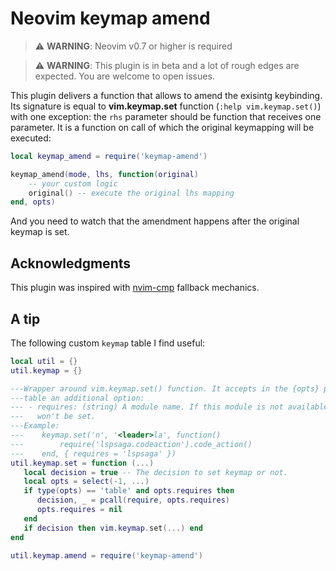# Neovim keymap amend

> :warning: **WARNING**: Neovim v0.7 or higher is required

> :warning: **WARNING**: This plugin is in beta and a lot of rough edges are
> expected. You are welcome to open issues.

This plugin delivers a function that allows to amend the exisintg keybinding.
Its signature is equal to **vim.keymap.set** function (`:help vim.keymap.set()`)
with one exception: the `rhs` parameter should be function that receives one
parameter. It is a function on call of which the original keymapping will be
executed:

```lua
local keymap_amend = require('keymap-amend')

keymap_amend(mode, lhs, function(original)
    -- your custom logic
    original() -- execute the original lhs mapping
end, opts)
```

And you need to watch that the amendment happens after the original keymap is set.

## Acknowledgments

This plugin was inspired with [nvim-cmp](https://github.com/hrsh7th/nvim-cmp)
fallback mechanics.

## A tip

The following custom `keymap` table I find useful:

```lua
local util = {}
util.keymap = {}

---Wrapper around vim.keymap.set() function. It accepts in the {opts} parameter
---table an additional option:
--- - requires: (string) A module name. If this module is not available the keymap
---   won't be set.
---Example:
---    keymap.set('n', '<leader>la', function()
---        require('lspsaga.codeaction').code_action()
---    end, { requires = 'lspsaga' })
util.keymap.set = function (...)
   local decision = true -- The decision to set keymap or not.
   local opts = select(-1, ...)
   if type(opts) == 'table' and opts.requires then
      decision, _ = pcall(require, opts.requires)
      opts.requires = nil
   end
   if decision then vim.keymap.set(...) end
end

util.keymap.amend = require('keymap-amend')
```
